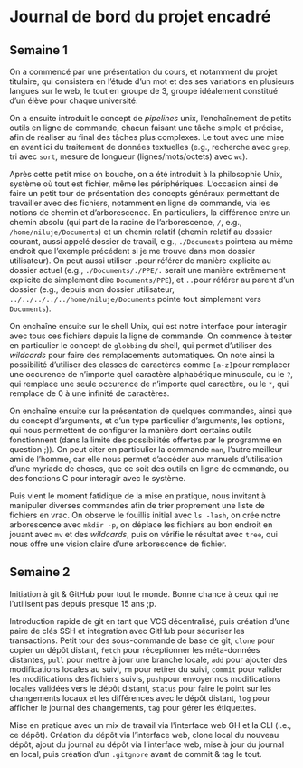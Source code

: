 # Journal de bord du projet encadré
## Semaine 1

On a commencé par une présentation du cours, et notamment du projet titulaire, qui consistera en l’étude d’un mot et des ses variations en plusieurs langues sur le web, le tout en groupe de 3, groupe idéalement constitué d’un élève pour chaque université.

On a ensuite introduit le concept de *pipelines* unix, l’enchaînement de petits outils en ligne de commande, chacun faisant une tâche simple et précise, afin de réaliser au final des tâches plus complexes. Le tout avec une mise en avant ici du traitement de données textuelles (e.g., recherche avec `grep`, tri avec `sort`, mesure de longueur (lignes/mots/octets) avec `wc`).

Après cette petit mise on bouche, on a été introduit à la philosophie Unix, système où tout est fichier, même les périphériques. L’occasion ainsi de faire un petit tour de présentation des concepts généraux permettant de travailler avec des fichiers, notamment en ligne de commande, via les notions de chemin et d’arborescence. En particuliers, la différence entre un chemin absolu (qui part de la racine de l’arborescence, `/`, e.g., `/home/niluje/Documents`) et un chemin relatif (chemin relatif au dossier courant, aussi appelé dossier de travail, e.g., `./Documents` pointera au même endroit que l’exemple précédent si je me trouve dans mon dossier utilisateur). On peut aussi utiliser `.`pour référer de manière explicite au dossier actuel (e.g., `./Documents/./PPE/.` serait une manière extrêmement explicite de simplement dire `Documents/PPE`), et `..`pour référer au parent d’un dossier (e.g., depuis mon dossier utilisateur, `../../../../../home/niluje/Documents` pointe tout simplement vers `Documents`).

On enchaîne ensuite sur le shell Unix, qui est notre interface pour interagir avec tous ces fichiers depuis la ligne de commande. On commence à tester en particulier le concept de `globbing` du shell, qui permet d’utiliser des *wildcards* pour faire des remplacements automatiques. On note ainsi la possibilité d’utiliser des classes de caractères comme `[a-z]`pour remplacer une occurence de n’importe quel caractère alphabétique minuscule, ou le `?`, qui remplace une seule occurence de n’importe quel caractère, ou le `*`, qui remplace de 0 à une infinité de caractères.

On enchaîne ensuite sur la présentation de quelques commandes, ainsi que du concept d’arguments, et d’un type particulier d’arguments, les options, qui nous permettent de configurer la manière dont certains outils fonctionnent (dans la limite des possibilités offertes par le programme en question ;)).
On peut citer en particulier la commande `man`, l’autre meilleur ami de l’homme, car elle nous permet d’accéder aux manuels d’utilisation d’une myriade de choses, que ce soit des outils en ligne de commande, ou des fonctions C pour interagir avec le système.

Puis vient le moment fatidique de la mise en pratique, nous invitant à manipuler diverses commandes afin de trier proprement une liste de fichiers en vrac. On observe le fouillis initial avec `ls -lash`, on crée notre arborescence avec `mkdir -p`, on déplace les fichiers au bon endroit en jouant avec `mv` et des *wildcards*, puis on vérifie le résultat avec `tree`, qui nous offre une vision claire d’une arborescence de fichier.

## Semaine 2

Initiation à git & GitHub pour tout le monde. Bonne chance à ceux qui ne l'utilisent pas depuis presque 15 ans ;p.

Introduction rapide de git en tant que VCS décentralisé, puis création d’une paire de clés SSH et intégration avec GitHub pour sécuriser les transactions.
Petit tour des sous-commande de base de git, `clone` pour copier un dépôt distant, `fetch` pour réceptionner les méta-données distantes, `pull` pour mettre à jour une branche locale, `add` pour ajouter des modifications locales au suivi, `rm`  pour retirer du suivi, `commit` pour valider les modifications des fichiers suivis, `push`pour envoyer nos modifications locales validées vers le dépôt distant, `status` pour faire le point sur les changements locaux et les différences avec le dépôt distant, `log` pour afficher le journal des changements, `tag` pour gérer les étiquettes.

Mise en pratique avec un mix de travail via l'interface web GH et la CLI (i.e., ce dépôt). Création du dépôt via l’interface web, clone local du nouveau dépôt, ajout du journal au dépôt via l’interface web, mise à jour du journal en local, puis création d’un `.gitgnore` avant de commit & tag le tout.
